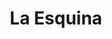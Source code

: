 ---
title: "La Esquina"
url: /ramos-mejia/la-esquina-avenida-general-san-martin/
shop: charcutería
---